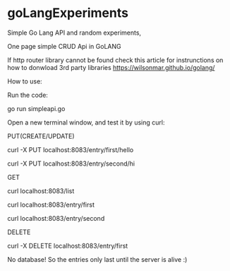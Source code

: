 # goLangExperiments
Simple Go Lang API and random experiments,

One page simple CRUD Api in GoLANG

If http router library cannot be found check this article for instrunctions on how to donwload 3rd party libraries
https://wilsonmar.github.io/golang/

How to use:

Run the code:

  go run simpleapi.go

Open a new terminal window, and test it by using curl:


  PUT(CREATE/UPDATE)
  
  curl -X PUT localhost:8083/entry/first/hello
  
  curl -X PUT localhost:8083/entry/second/hi
  
  GET
  
  curl localhost:8083/list
  
  curl localhost:8083/entry/first
  
  curl localhost:8083/entry/second

  DELETE
  
  curl -X DELETE localhost:8083/entry/first


  No database! So the entries only last until the server is alive :)

